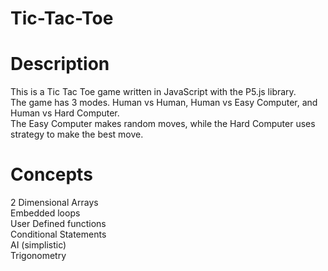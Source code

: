 # Tic-Tac-Toe

# Description
This is a Tic Tac Toe game written in JavaScript with the P5.js library. <br />
The game has 3 modes. Human vs Human, Human vs Easy Computer, and Human vs Hard Computer. <br />
The Easy Computer makes random moves, while the Hard Computer uses strategy to make the best move. <br />

# Concepts
2 Dimensional Arrays <br />
Embedded loops <br />
User Defined functions <br /> 
Conditional Statements <br />
AI (simplistic) <br />
Trigonometry <br />
